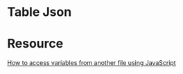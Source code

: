 # Table Json

# Resource    
[How to access variables from another file using JavaScript](https://www.geeksforgeeks.org/how-to-access-variables-from-another-file-using-javascript/)